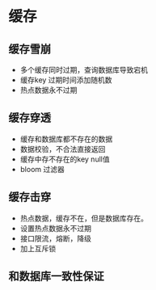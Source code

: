 # 缓存

## 缓存雪崩&#x20;

* 多个缓存同时过期，查询数据库导致宕机
* 缓存key 过期时间添加随机数
* 热点数据永不过期

## 缓存穿透&#x20;

* 缓存和数据库都不存在的数据
* 数据校验，不合法直接返回
* 缓存中存不存在的key null值
* bloom 过滤器

## 缓存击穿

* 热点数据，缓存不在，但是数据库存在。
* 设置热点数据永不过期
* 接口限流，熔断，降级
* 加上互斥锁

## 和数据库一致性保证





